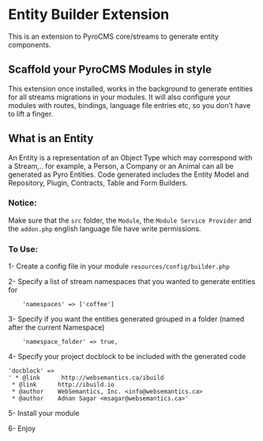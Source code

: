 # Entity Builder Extension

This is an extension to PyroCMS core/streams to generate entity components.

## Scaffold your PyroCMS Modules in style

This extension once installed, works in the background to generate entities for all streams migrations in your modules. It will also configure your modules with routes, bindings, language file entries etc, so you don't have to lift a finger.

## What is an Entity

An Entity is a representation of an Object Type which may correspond with a Stream,.. for example, a Person, a Company or an Animal can all be generated as Pyro Entities. Code generated includes the Entity Model and Repository, Plugin, Contracts, Table and Form Builders.

### Notice:

Make sure that the `src` folder, the `Module`, the `Module Service Provider` and the `addon.php` english language file have write permissions.

### To Use:

1- Create a config file in your module `resources/config/builder.php`

2- Specify a list of stream namespaces that you wanted to generate entities for
```
	'namespaces' => ['coffee']
```
3- Specify if you want the entities generated grouped in a folder (named after the current Namespace)
```
	'namespace_folder' => true,
```
4- Specify your project docblock to be included with the generated code
```
'docblock' =>
' * @link      http://websemantics.ca/ibuild
 * @link      http://ibuild.io
 * @author    WebSemantics, Inc. <info@websemantics.ca>
 * @author    Adnan Sagar <msagar@websemantics.ca>'
```
5- Install your module

6- Enjoy

